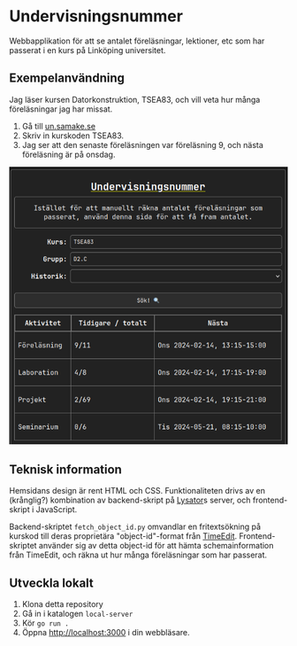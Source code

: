 # Undervisningsnummer

Webbapplikation för att se antalet föreläsningar, lektioner, etc som har passerat i en kurs på Linköping universitet.

## Exempelanvändning

Jag läser kursen Datorkonstruktion, TSEA83, och vill veta hur många föreläsningar jag har missat. 

1. Gå till [un.samake.se](https://un.samake.se)
2. Skriv in kurskoden TSEA83. 
3. Jag ser att den senaste föreläsningen var föreläsning 9, och nästa föreläsning är på onsdag.

![skärmdump på exempelanvändning](./media/screenshot.png)

## Teknisk information

Hemsidans design är rent HTML och CSS. Funktionaliteten drivs av en (krånglig?) kombination av backend-skript på [Lysator](https://www.lysator.liu.se)s server, och frontend-skript i JavaScript.

Backend-skriptet `fetch_object_id.py` omvandlar en fritextsökning på kurskod till deras proprietära "object-id"-format från [TimeEdit](https://cloud.timeedit.net/liu/web/schema/ri1Q7.html). Frontend-skriptet använder sig av detta object-id för att hämta schemainformation från TimeEdit, och räkna ut hur många föreläsningar som har passerat.

## Utveckla lokalt

1. Klona detta repository
2. Gå in i katalogen `local-server`
3. Kör `go run .`
4. Öppna <http://localhost:3000> i din webbläsare.
